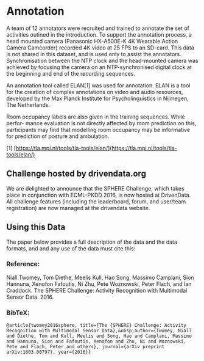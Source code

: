 # Annotation

A team of 12 annotators were recruited and trained to annotate the set of activities outined in the introduction. To support the annotation process, a head mounted camera (Panasonic HX-A500E-K 4K Wearable Action Camera Camcorder) recorded 4K video at 25 FPS to an SD-card. This data is not shared in this dataset, and is used only to assist the annotators. Synchronisation between the NTP clock and the head-mounted camera was achieved by focusing the camera on an NTP-synchronised digital clock at the beginning and end of the recording sequences. 

An annotation tool called ELAN[1] was used for annotation. ELAN is a tool for the creation of complex annotations on video and audio resources, developed by the Max Planck Institute for Psycholinguistics in Nijmegen, The Netherlands. 

Room occupancy labels are also given in the training sequences. While perfor- mance evaluation is not directly affected by room prediction on this, participants may find that modelling room occupancy may be informative for prediction of posture and ambulation.

[1] [https://tla.mpi.nl/tools/tla-tools/elan/](https://tla.mpi.nl/tools/tla-tools/elan/)

## Challenge hosted by drivendata.org

We are delighted to announce that the SPHERE Challenge, which takes place in conjunction with ECML-PKDD 2016, is now hosted at DrivenData. All challenge features (including the leaderboard, forum, and user/team registration) are now managed at the drivendata website. 


## Using this Data

The paper below provides a full description of the data and the data formats, and and any use of the data must cite this: 

### Reference:

Niall Twomey, Tom Diethe, Meelis Kull, Hao Song, Massimo Camplani, Sion Hannuna, Xenofon Fafoutis, Ni Zhu, Pete Woznowski, Peter Flach, and Ian Craddock. The SPHERE Challenge: Activity Recognition with Multimodal Sensor Data. 2016.

### BibTeX:

```@article{twomey2016sphere, title={The {SPHERE} Challenge: Activity Recognition with Multimodal Sensor Data},&nbsp;author={Twomey, Niall and Diethe, Tom and Kull, Meelis and Song, Hao and Camplani, Massimo and Hannuna, Sion and Fafoutis, Xenofon and Zhu, Ni and Woznowski, Pete and Flach, Peter and others}, journal={arXiv preprint arXiv:1603.00797}, year={2016}}```
